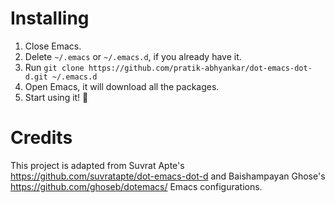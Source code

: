 # Installing

1. Close Emacs.
2. Delete `~/.emacs` or `~/.emacs.d`, if you already have it.
3. Run `git clone https://github.com/pratik-abhyankar/dot-emacs-dot-d.git ~/.emacs.d`
4. Open Emacs, it will download all the packages.
5. Start using it! :tada:

# Credits

This project is adapted from Suvrat Apte's <https://github.com/suvratapte/dot-emacs-dot-d> and Baishampayan Ghose's <https://github.com/ghoseb/dotemacs/> Emacs configurations.